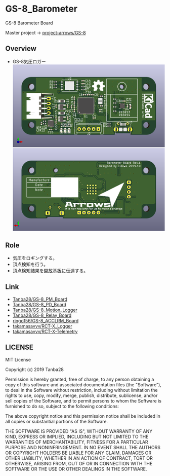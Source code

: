 # GS-8_Barometer
GS-8 Barometer Board

Master project -> [project-arrows/GS-8](https://github.com/project-arrows/GS-8)

## Overview
 * GS-8気圧ロガー
![top](Hard/Picture/top.png)
![bottom](Hard/Picture/bottom.png)

## Role
 * 気圧をロギングする。
 * 頂点検知を行う。
 * 頂点検知結果を[開放基板](https://github.com/Tanba28/GS-8_PD_Board)に伝達する。

## Link
 * [Tanba28/GS-8_PM_Board](https://github.com/Tanba28/GS-8_PM_Board)
 * [Tanba28/GS-8_PD_Board](https://github.com/Tanba28/GS-8_PD_Board)
 * [Tanba28/GS-8_Motion_Logger](https://github.com/Tanba28/GS-8_Motion_Logger)
 * [Tanba28/GS-8_Relay_Board](https://github.com/Tanba28/GS-8_Relay_Board)
 * [ringo156/GS-8_ACCLRM_Board](https://github.com/ringo156/GS-8_ACCLRM_Board)
 * [takamasavvv/RCT-X_Logger](https://github.com/takamasavvv/RCT-X-Logger)
 * [takamasavvv/RCT-X-Telemetry](https://github.com/takamasavvv/RCT-X-Telemetry)
 
## LICENSE
MIT License

Copyright (c) 2019 Tanba28

Permission is hereby granted, free of charge, to any person obtaining a copy
of this software and associated documentation files (the "Software"), to deal
in the Software without restriction, including without limitation the rights
to use, copy, modify, merge, publish, distribute, sublicense, and/or sell
copies of the Software, and to permit persons to whom the Software is
furnished to do so, subject to the following conditions:

The above copyright notice and this permission notice shall be included in all
copies or substantial portions of the Software.

THE SOFTWARE IS PROVIDED "AS IS", WITHOUT WARRANTY OF ANY KIND, EXPRESS OR
IMPLIED, INCLUDING BUT NOT LIMITED TO THE WARRANTIES OF MERCHANTABILITY,
FITNESS FOR A PARTICULAR PURPOSE AND NONINFRINGEMENT. IN NO EVENT SHALL THE
AUTHORS OR COPYRIGHT HOLDERS BE LIABLE FOR ANY CLAIM, DAMAGES OR OTHER
LIABILITY, WHETHER IN AN ACTION OF CONTRACT, TORT OR OTHERWISE, ARISING FROM,
OUT OF OR IN CONNECTION WITH THE SOFTWARE OR THE USE OR OTHER DEALINGS IN THE
SOFTWARE.
